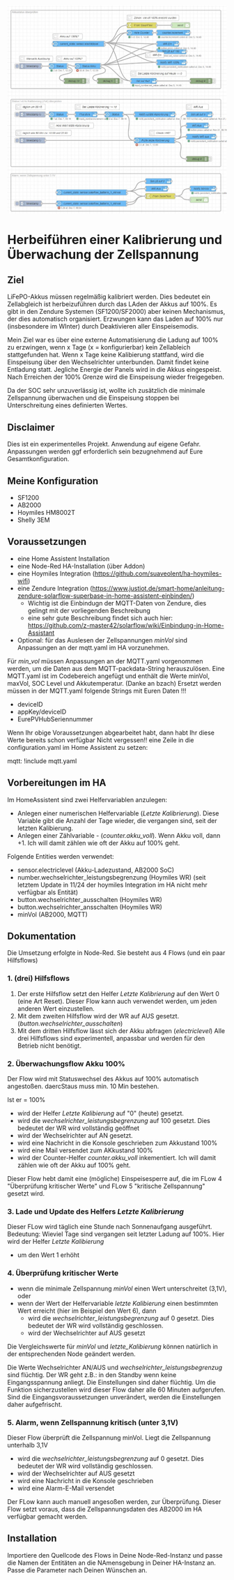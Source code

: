 
![Flow](/Flows_kalibrierung.JPG)

# Herbeiführen einer Kalibrierung und Überwachung der Zellspannung
## Ziel
LiFePO-Akkus müssen regelmäßig kalibriert werden. Dies bedeutet ein Zellabgleich ist herbeizuführen durch das LAden der Akkus auf 100%.
Es gibt in den Zendure Systemen (SF1200/SF2000) aber keinen Mechanismus, der dies automatisch organisiert. 
Erzwungen kann das Laden auf 100% nur (insbesondere im WInter) durch Deaktivieren aller Einspeisemodis.

Mein Ziel war es über eine externe Automatisierung die Ladung auf 100% zu erzwingen, wenn x Tage (x = konfigurierbar) kein Zellableich stattgefunden hat.
Wenn x Tage keine Kalibierung stattfand, wird die Einspeisung über den Wechselrichter unterbunden. Damit findet keine Entladung statt. Jegliche Energie der Panels wird in die Akkus eingespeist. 
Nach Erreichen der 100% Grenze wird die Einspeisung wieder freigegeben.

Da der SOC sehr unzuverlässig ist, wollte ich zusätzlich die minimale Zellspannung überwachen und die Einspeisung stoppen bei Unterschreitung eines definierten Wertes.

## Disclaimer
Dies ist ein experimentelles Projekt. Anwendung auf eigene Gefahr.
Anpassungen werden ggf erforderlich sein bezugnehmend auf Eure Gesamtkonfiguration.

## Meine Konfiguration
 - SF1200
 - AB2000
 - Hoymiles HM8002T
 - Shelly 3EM

## Voraussetzungen
 - eine Home Assistent Installation
 - eine Node-Red HA-Installation (über Addon)
 - eine Hoymiles Integration (https://github.com/suaveolent/ha-hoymiles-wifi)
 - eine Zendure Integration (https://www.justiot.de/smart-home/anleitung-zendure-solarflow-superbase-in-home-assistent-einbinden/)
      - Wichtig ist die Einbindugn der MQTT-Daten von Zendure, dies gelingt mit der vorliegenden Beschreibung 
      - eine sehr gute Beschreibung findet sich auch hier: https://github.com/z-master42/solarflow/wiki/Einbindung-in-Home-Assistant
 - Optional: für das Auslesen der Zellspannungen _minVol_ sind Anpassungen an der mqtt.yaml im HA vorzunehmen.

Für _min_vol_ müssen Anpassungen an der MQTT.yaml vorgenommen werden, um die Daten aus dem MQTT-packdata-String herauszulösen.
Eine MQTT.yaml ist im Codebereich angefügt und enthält die Werte minVol, maxVol, SOC Level und Akkutemperatur. (Danke an bzach)
Ersetzt werden müssen in der MQTT.yaml folgende Strings mit Euren Daten !!!

 - deviceID
 - appKey/deviceID
 - EurePVHubSeriennummer
 
Wenn Ihr obige Voraussetzungen abgearbeitet habt, dann habt Ihr diese Werte bereits schon verfügbar
Nicht vergessen!! eine Zeile in die configuration.yaml im Home Assistent zu setzen:

mqtt: !include mqtt.yaml

## Vorbereitungen im HA
Im HomeAssistent sind zwei Helfervariablen anzulegen:
 - Anlegen einer numerischen Helfervariable (_Letzte Kalibrierung_). Diese Variable gibt die Anzahl der Tage wieder, die vergangen sind, seit der letzten Kalibierung.
 - Anlegen einer Zählvariable - (_counter.akku_voll_). Wenn Akku voll, dann +1.  Ich will damit zählen wie oft der Akku auf 100% geht.  

Folgende Entities werden verwendet:
 - sensor.electriclevel (Akku-Ladezustand, AB2000 SoC)
 - number.wechselrichter_leistungsbegrenzung (Hoymiles WR) (seit letztem Update in 11/24 der hoymiles Integration im HA nicht mehr verfügbar als Entität)
 - button.wechselrichter_ausschalten (Hoymiles WR)
 - button.wechselrichter_ansschalten (Hoymiles WR)
 - minVol (AB2000, MQTT)

## Dokumentation
Die Umsetzung erfolgte in Node-Red.
Sie besteht aus 4 Flows (und ein paar Hilfsflows)

### 1. (drei) Hilfsflows
 1. Der erste Hilfsflow setzt den Helfer _Letzte Kalibrierung_ auf den Wert 0 (eine Art Reset). Dieser Flow kann auch verwendet werden, um jeden anderen Wert einzustellen.
 2. Mit dem zweiten Hilfsflow wird der WR auf AUS gesetzt. (_button.wechselrichter_ausschalten_)
 3. Mit dem dritten Hilfsflow lässt sich der Akku abfragen (_electriclevel_)
 Alle drei Hilfsflows sind experimentell, anpassbar und werden für den Betrieb nicht benötigt.

### 2. Überwachungsflow Akku 100%
Der Flow wird mit Statuswechsel des Akkus auf 100% automatisch angestoßen. daercStaus muss min. 10 Min bestehen.

Ist er = 100% 
 - wird der Helfer _Letzte Kalibierung_ auf "0" (heute) gesetzt.
 - wird die _wechselrichter_leistungsbegrenzung_ auf 100 gesetzt. Dies bedeutet der WR wird vollständig geöffnet
 - wird der Wechselrichter auf AN gesetzt.
 - wird eine Nachricht in die Konsole geschrieben zum Akkustand 100%
 - wird eine Mail versendet zum AKkustand 100%
 - wird der Counter-Helfer _counter.akku_voll_ inkementiert.  Ich will damit zählen wie oft der Akku auf 100% geht.

Dieser Flow hebt damit eine (mögliche) Einspeisesperre auf, die im FLow 4 "Überprüfung kritischer Werte" und FLow 5 "kritische Zellspannung" gesetzt wird.

### 3. Lade und Update des Helfers _Letzte Kalibrierung_
Dieser FLow wird täglich eine Stunde nach Sonnenaufgang ausgeführt.
Bedeutung: Wieviel Tage sind vergangen seit letzter Ladung auf 100%.
Hier wird der Helfer _Letzte Kalibierung_
- um den Wert 1 erhöht

### 4. Überprüfung kritischer Werte
 - wenn die minimale Zellspannung _minVol_ einen Wert unterschreitet (3,1V), oder
 - wenn der Wert der Helfervariable _letzte Kalibierung_ einen bestimmten Wert erreicht (hier im Beispiel den Wert 6), dann 
    - wird die _wechselrichter_leistungsbegrenzung_ auf 0 gesetzt. Dies bedeutet der WR wird vollständig geschlossen.
    - wird der Wechselrichter auf AUS gesetzt
    
Die Vergleichswerte für _minVol_ und _letzte_Kalibierung_ können natürlich in der entsprechenden Node geändert werden.

Die Werte Wechselrichter AN/AUS und _wechselrichter_leistungsbegrenzug_ sind flüchtig. 
Der WR  geht z.B.: in den Standby wenn keine Eingangsspannung anliegt. Die Einstellungen sind daher flüchtig. 
Um die Funktion sicherzustellen wird dieser Flow daher alle 60 Minuten aufgerufen. 
Sind die Eingangsvoraussetzungen unverändert, werden die Einstellungen daher aufgefrischt.

### 5. Alarm, wenn Zellspannung kritisch (unter 3,1V)
Dieser Flow überprüft die Zellspannung minVol.
Liegt die Zellspannung unterhalb 3,1V

- wird die _wechselrichter_leistungsbegrenzung_ auf 0 gesetzt. Dies bedeutet der WR wird vollständig geschlossen.
- wird der Wechselrichter auf AUS gesetzt
- wird eine Nachricht in die Konsole geschrieben
- wird eine Alarm-E-Mail versendet

Der FLow kann auch manuell angesoßen werden, zur Überprüfung.
Dieser Flow setzt voraus, dass die Zellspannungsdaten des AB2000 im HA verfügbar gemacht werden.


## Installation
Importiere den Quellcode des Flows in Deine Node-Red-Instanz und passe die Namen der Entitäten an die NAmensgebung in Deiner HA-Instanz an.
Passe die Parameter nach Deinen Wünschen an.
